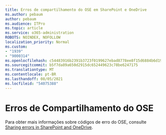 ```yaml
---
title: Erros de compartilhamento do OSE em SharePoint e OneDrive
ms.author: pebaum
author: pebaum
ms.audience: ITPro
ms.topic: article
ms.service: o365-administration
ROBOTS: NOINDEX, NOFOLLOW
localization_priority: Normal
ms.custom:
- "1939"
- "9000314"
ms.openlocfilehash: c54483916b2391b3723f0199627ebad8778ee8f15d6884b6d19b1f59f7093918
ms.sourcegitcommit: b5f7da89a650d2915dc652449623c78be6247175
ms.translationtype: MT
ms.contentlocale: pt-BR
ms.lasthandoff: 08/05/2021
ms.locfileid: "54075388"
---
```

# <a name="ose-sharing-errors"></a>Erros de Compartilhamento do OSE

Para obter mais informações sobre códigos de erro do OSE, consulte [Sharing errors in SharePoint and OneDrive](https://docs.microsoft.com/sharepoint/sharepoint-onedrive-error-message).
